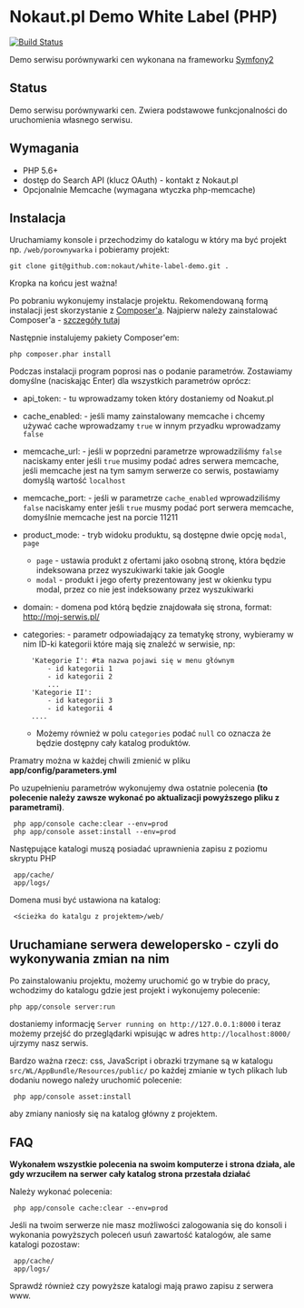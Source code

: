 Nokaut.pl Demo White Label (PHP)
==============================

[![Build Status](https://travis-ci.org/nokaut/white-label-demo.svg?branch=master)](https://travis-ci.org/nokaut/white-label-demo.svg?branch=master)

Demo serwisu porównywarki cen wykonana na frameworku [Symfony2](http://symfony.com/)

Status
------

Demo serwisu porównywarki cen. Zwiera podstawowe funkcjonalności do uruchomienia własnego serwisu.

Wymagania
---------

* PHP 5.6+
* dostęp do Search API (klucz OAuth) - kontakt z Nokaut.pl
* Opcjonalnie Memcache (wymagana wtyczka php-memcache)

Instalacja
----------
Uruchamiamy konsole i przechodzimy do katalogu w który ma być projekt np. `/web/porownywarka` i pobieramy projekt:

    git clone git@github.com:nokaut/white-label-demo.git .

Kropka na końcu jest ważna!

Po pobraniu wykonujemy instalacje projektu. Rekomendowaną formą instalacji jest skorzystanie z [Composer'a](http://getcomposer.org/).
Najpierw należy zainstalować Composer'a - [szczegóły tutaj](https://getcomposer.org/download/) 

Następnie instalujemy pakiety Composer'em:

    php composer.phar install

Podczas instalacji program poprosi nas o podanie parametrów. Zostawiamy domyślne (naciskając Enter) dla wszystkich parametrów oprócz:

 - api_token: - tu wprowadzamy token który dostaniemy od Noakut.pl
 - cache_enabled: - jeśli mamy zainstalowany memcache i chcemy używać cache wprowadzamy `true` w innym przyadku wprowadzamy `false`
 - memcache_url: - jeśli w poprzedni parametrze wprowadziliśmy `false` naciskamy enter jeśli `true` musimy podać adres serwera memcache, jeśli memcache jest na tym samym serwerze co serwis, postawiamy domyślą wartość `localhost`
 - memcache_port: - jeśli w parametrze `cache_enabled` wprowadziliśmy `false` naciskamy enter jeśli `true` musmy podać port serwera memcache, domyślnie memcache jest na porcie 11211
 - product_mode: - tryb widoku produktu, są dostępne dwie opcję `modal`, `page`
    - `page` - ustawia produkt z ofertami jako osobną stronę, która będzie indeksowana przez wyszukiwarki takie jak Google
    - `modal` - produkt i jego oferty prezentowany jest w okienku typu modal, przez co nie jest indeksowany przez wyszukiwarki
 - domain: - domena pod którą będzie znajdowała się strona, format: http://moj-serwis.pl/
 - categories: - parametr odpowiadający za tematykę strony, wybieramy w nim ID-ki kategorii które mają się znaleźć w serwisie, np:

         'Kategorie I': #ta nazwa pojawi się w menu głównym
             - id kategorii 1
             - id kategorii 2
             ...
         'Kategorie II':
             - id kategorii 3
             - id kategorii 4
         ....
    - Możemy również w polu `categories` podać `null` co oznacza że będzie dostępny cały katalog produktów.


Pramatry można w każdej chwili zmienić w pliku  **app/config/parameters.yml**

Po uzupełnieniu parametrów wykonujemy dwa ostatnie polecenia **(to polecenie należy zawsze wykonać po aktualizacji powyższego pliku z parametrami)**.

     php app/console cache:clear --env=prod
     php app/console asset:install --env=prod

 Następujące katalogi muszą posiadać uprawnienia zapisu z poziomu skryptu PHP

     app/cache/
     app/logs/

 Domena musi być ustawiona na katalog:

     <ścieżka do katalgu z projektem>/web/

Uruchamiane serwera dewelopersko - czyli do wykonywania zmian na nim
--------------------------------------------------------------------

Po zainstalowaniu projektu, możemy uruchomić go w trybie do pracy, wchodzimy do katalogu gdzie jest projekt i wykonujemy polecenie:

    php app/console server:run

dostaniemy informację `Server running on http://127.0.0.1:8000` i teraz możemy przejść do przeglądarki wpisując w adres `http://localhost:8000/` ujrzymy nasz serwis.

Bardzo ważna rzecz: css, JavaScript i obrazki trzymane są w katalogu `src/WL/AppBundle/Resources/public/` po każdej zmianie w tych plikach lub dodaniu nowego należy uruchomić polecenie:

     php app/console asset:install

aby zmiany naniosły się na katalog główny z projektem.


FAQ
---

**Wykonałem wszystkie polecenia na swoim komputerze i strona działa, ale gdy wrzuciłem na serwer cały katalog strona przestała działać**

Należy wykonać polecenia:

     php app/console cache:clear --env=prod

Jeśli na twoim serwerze nie masz możliwości zalogowania się do konsoli i wykonania powyższych poleceń usuń zawartość katalogów, ale same katalogi pozostaw:

     app/cache/
     app/logs/

Sprawdź również czy powyższe katalogi mają prawo zapisu z serwera www.

